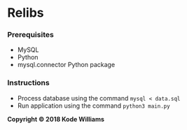 # Relibs  
   
### Prerequisites  

- MySQL
- Python
- mysql.connector Python package  
  

### Instructions   

- Process database using the command `mysql < data.sql`
- Run application using the command `python3 main.py`  
   
**Copyright © 2018 Kode Williams**
